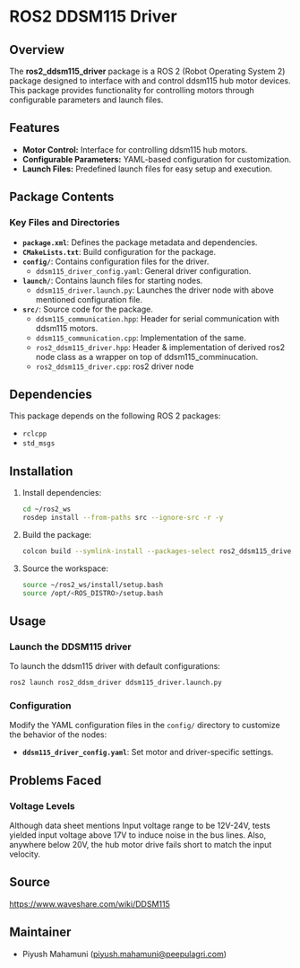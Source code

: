 # ROS2 DDSM115 Driver

## Overview
The **ros2_ddsm115_driver** package is a ROS 2 (Robot Operating System 2) package designed to interface with and control ddsm115 hub motor devices. This package provides functionality for controlling motors through configurable parameters and launch files.

## Features
- **Motor Control:** Interface for controlling ddsm115 hub motors.
- **Configurable Parameters:** YAML-based configuration for customization.
- **Launch Files:** Predefined launch files for easy setup and execution.

## Package Contents

### Key Files and Directories

- **`package.xml`**: Defines the package metadata and dependencies.
- **`CMakeLists.txt`**: Build configuration for the package.
- **`config/`**: Contains configuration files for the driver.
  - `ddsm115_driver_config.yaml`: General driver configuration.
- **`launch/`**: Contains launch files for starting nodes.
  - `ddsm115_driver.launch.py`: Launches the driver node with above mentioned configuration file.
- **`src/`**: Source code for the package.
  - `ddsm115_communication.hpp`: Header for serial communication with ddsm115 motors.
  - `ddsm115_communication.cpp`: Implementation of the same.
  - `ros2_ddsm115_driver.hpp`: Header & implementation of derived ros2 node class as a wrapper on top of ddsm115_comminucation.
  - `ros2_ddsm115_driver.cpp`: ros2 driver node

## Dependencies
This package depends on the following ROS 2 packages:
- `rclcpp`
- `std_msgs`

## Installation

1. Install dependencies:
   ```bash
   cd ~/ros2_ws
   rosdep install --from-paths src --ignore-src -r -y
   ```

2. Build the package:
   ```bash
   colcon build --symlink-install --packages-select ros2_ddsm115_driver
   ```

3. Source the workspace:
   ```bash
   source ~/ros2_ws/install/setup.bash
   source /opt/<ROS_DISTRO>/setup.bash
   ```

## Usage

### Launch the DDSM115 driver
To launch the ddsm115 driver with default configurations:
```bash
ros2 launch ros2_ddsm_driver ddsm115_driver.launch.py
```

### Configuration
Modify the YAML configuration files in the `config/` directory to customize the behavior of the nodes:
- **`ddsm115_driver_config.yaml`**: Set motor and driver-specific settings.

## Problems Faced

### Voltage Levels
Although data sheet mentions Input voltage range to be 12V-24V, tests yielded input voltage above 17V to induce noise in the bus lines.
Also, anywhere below 20V, the hub motor drive fails short to match the input velocity.

## Source
https://www.waveshare.com/wiki/DDSM115 

## Maintainer
- Piyush Mahamuni (<piyush.mahamuni@peepulagri.com>)
